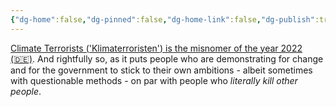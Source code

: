 ```yaml
---
{"dg-home":false,"dg-pinned":false,"dg-home-link":false,"dg-publish":true,"tags":["dgblip"],"created-date":"2023-01-11T00:00:00","disabled rules":["yaml-title","yaml-title-alias","file-name-heading"],"title":"philipp @ 2023-01-11","dg-permalink":"2023/01/11/climate-terrorists/","updated-date":"2025-04-30T22:27:37","dg-path":"blips/2023-01-11-climate-terrorists.md","permalink":"/2023/01/11/climate-terrorists/","dgPassFrontmatter":true}
---
```



[Climate Terrorists ('Klimaterroristen') is the misnomer of the year 2022 (🇩🇪)](https://www.tagesschau.de/inland/unwort-2022-101.html). And rightfully so, as it puts people who are demonstrating for change and for the government to stick to their own ambitions - albeit sometimes with questionable methods - on par with people who _literally kill other people_.



